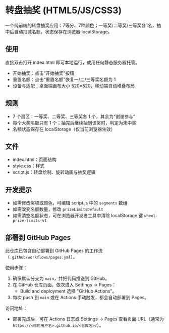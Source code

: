# 转盘抽奖 (HTML5/JS/CSS3)

一个纯前端的转盘抽奖应用：7等分、7种颜色；一等奖/二等奖/三等奖各1名，抽中后自动扣减名额，状态保存在浏览器 localStorage。

## 使用

直接双击打开 index.html 即可本地运行，或用任何静态服务器托管。

- 开始抽奖：点击“开始抽奖”按钮
- 重置名额：点击“重置名额”恢复一/二/三等奖名额为 1
- 设备与适配：桌面端画布大小 520×520，移动端自动堆叠布局

## 规则

- 7 个扇区：一等奖、二等奖、三等奖各 1 个，其余为“谢谢参与”
- 每个大奖名额只有 1 个；抽完后继续抽到该奖时，判定为未中奖
- 名额状态保存在 localStorage（仅当前浏览器生效）

## 文件

- index.html：页面结构
- style.css：样式
- script.js：转盘绘制、旋转动画与抽奖逻辑

## 开发提示

- 如需修改奖项或颜色，可编辑 script.js 中的 `segments` 数组
- 如需改变名额数量，修改 `prizeLimitsDefault`
- 如需清空名额状态，可在浏览器开发者工具中清除 localStorage 键 `wheel-prize-limits-v1`

## 部署到 GitHub Pages

此仓库已包含自动部署到 GitHub Pages 的工作流（`.github/workflows/pages.yml`）。

使用步骤：
1. 确保默认分支为 `main`，并把代码推送到 GitHub。
2. 在 GitHub 仓库页面，依次进入 Settings → Pages：
   - Build and deployment 选择 "GitHub Actions"。
3. 每次 push 到 `main` 或在 Actions 手动触发，都会自动部署到 Pages。

访问地址：
- 部署完成后，可在 Actions 日志或 Settings → Pages 查看页面 URL（通常为 `https://<你的用户名>.github.io/<仓库名>/`）。
